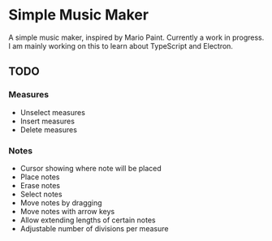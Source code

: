 # Simple Music Maker

A simple music maker, inspired by Mario Paint. Currently a work in progress. I am mainly working on this to learn about TypeScript and Electron.

## TODO

### Measures
* Unselect measures
* Insert measures
* Delete measures

### Notes
* Cursor showing where note will be placed
* Place notes
* Erase notes
* Select notes
* Move notes by dragging
* Move notes with arrow keys
* Allow extending lengths of certain notes
* Adjustable number of divisions per measure